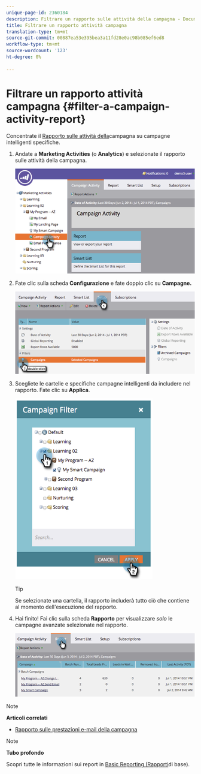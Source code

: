 ```yaml
---
unique-page-id: 2360184
description: Filtrare un rapporto sulle attività della campagna - Documenti Marketo - Documentazione del prodotto
title: Filtrare un rapporto attività campagna
translation-type: tm+mt
source-git-commit: 00887ea53e395bea3a11fd28e0ac98b085ef6ed8
workflow-type: tm+mt
source-wordcount: '123'
ht-degree: 0%

---
```



# Filtrare un rapporto attività campagna {#filter-a-campaign-activity-report}

Concentrate il [Rapporto sulle attività della](../../../../product-docs/reporting/basic-reporting/report-types/campaign-activity-report.md)campagna su campagne [](http://docs.marketo.com/display/docs/smart+campaigns)intelligenti specifiche.

1. Andate a **Marketing Activities** (o **Analytics**) e selezionate il rapporto sulle attività della campagna.

   ![](assets/image2014-9-16-16-3a13-3a56.png)

1. Fate clic sulla scheda **Configurazione** e fate doppio clic su **Campagne.**

   ![](assets/image2014-9-16-16-3a14-3a1.png)

1. Scegliete le cartelle e specifiche campagne intelligenti da includere nel rapporto. Fate clic su **Applica**.

   ![](assets/image2014-9-16-16-3a14-3a11.png)

   >[!TIP]
   >
   >Se selezionate una cartella, il rapporto includerà tutto ciò che contiene al momento dell&#39;esecuzione del rapporto.

1. Hai finito! Fai clic sulla scheda **Rapporto** per visualizzare *solo* le campagne avanzate selezionate nel rapporto.

   ![](assets/image2014-9-16-16-3a14-3a32.png)

>[!NOTE]
>
>**Articoli correlati**
>
>* [Rapporto sulle prestazioni e-mail della campagna](../../../../product-docs/reporting/basic-reporting/report-types/campaign-email-performance-report.md)

>



>[!NOTE]
>
>**Tubo profondo**
>
>Scopri tutte le informazioni sui report in [Basic Reporting (Rapporti](http://docs.marketo.com/display/docs/basic+reporting)di base).

